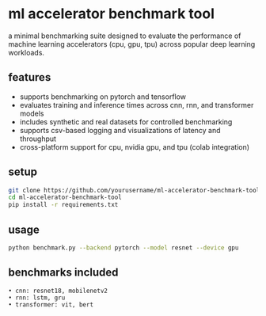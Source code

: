 # ml accelerator benchmark tool

a minimal benchmarking suite designed to evaluate the performance of machine learning accelerators (cpu, gpu, tpu) across popular deep learning workloads.

## features

- supports benchmarking on pytorch and tensorflow
- evaluates training and inference times across cnn, rnn, and transformer models
- includes synthetic and real datasets for controlled benchmarking
- supports csv-based logging and visualizations of latency and throughput
- cross-platform support for cpu, nvidia gpu, and tpu (colab integration)

## setup

```bash
git clone https://github.com/yourusername/ml-accelerator-benchmark-tool
cd ml-accelerator-benchmark-tool
pip install -r requirements.txt
```

## usage

```bash
python benchmark.py --backend pytorch --model resnet --device gpu
```

## benchmarks included

	• cnn: resnet18, mobilenetv2
	• rnn: lstm, gru
	• transformer: vit, bert
